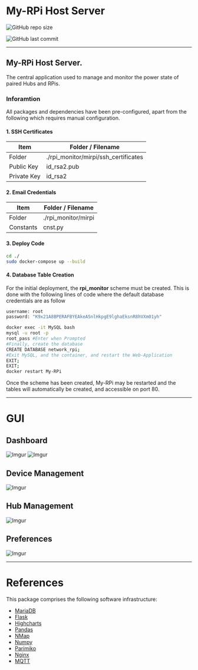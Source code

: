 # My-RPi Host Server

![GitHub repo size](https://img.shields.io/github/repo-size/zyetta/My-RPi_HostServer?style=for-the-badge)

![GitHub last commit](https://img.shields.io/github/last-commit/zyetta/My-RPi_HostServer)

***
## My-RPi Host Server.
The central application used to manage and monitor the power state of paired Hubs and RPis.

### Inforamtion
All packages and dependencies have been pre-configured, apart from the following which requires manual configuration.

#### 1. SSH Certificates


| Item      | Folder / Filename |
| --- | ----------- |
| Folder      | ./rpi_monitor/mirpi/ssh_certificates       |
| Public Key   | id_rsa2.pub        |
| Private Key   | id_rsa2
#### 2. Email Credentials

| Item      | Folder / Filename |
| --- | ----------- |
| Folder      | ./rpi_monitor/mirpi      |
| Constants   | cnst.py         |

#### 3. Deploy Code
```sh
cd ./
sudo docker-compose up --build
```

#### 4. Database Table Creation
For the initial deployment, the **rpi_monitor** scheme must be created. 
This is done with the following lines of code where the default database credentials are as follow
```sh
username: root
password: "K9x21A8BPERAFBYEAkeASnlHkpgE9lghaEksnR8hVXm01yh"
```

```sh
docker exec -it MySQL bash
mysql -u root -p
root_pass #Enter when Prompted
#Finally, create the database
CREATE DATABASE network_rpi;
#Exit MySQL, and the container, and restart the Web-Application
EXIT;
EXIT;
docker restart My-RPi
```

Once the scheme has been created, My-RPi may be restarted and the tables will automatically be created, and accessible on port 80.

***
# GUI
## Dashboard
![Imgur](https://i.imgur.com/hvlLdC1.png)
![Imgur](https://i.imgur.com/yaFlBqe.png)


## Device Management
![Imgur](https://i.imgur.com/fZkB561.png)
## Hub Management
![Imgur](https://i.imgur.com/N3pE8JU.png)
## Preferences
![Imgur](https://i.imgur.com/QrJOT1C.png)

***
# References
This package comprises the following software infrastructure:
- [MariaDB](https://mariadb.org/)
- [Flask](https://palletsprojects.com/p/flask/)
- [Highcharts](https://www.highcharts.com/)
- [Pandas](https://pandas.pydata.org/)
- [NMap](https://nmap.org/)
- [Numpy](https://numpy.org/)
- [Parimiko](https://github.com/pallets/flask)
- [Nginx](https://www.nginx.com/)
- [MQTT](https://mqtt.org/)

